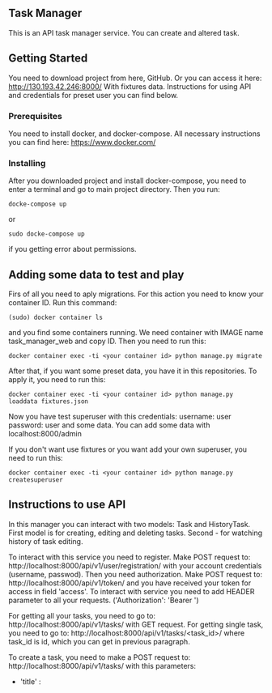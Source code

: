 ## Task Manager

This is an API task manager service. You can create and altered task.

## Getting Started

You need to download project from here, GitHub. 
Or you can access it here: http://130.193.42.246:8000/
With fixtures data. Instructions for using API and credentials for preset user you can find below.

### Prerequisites

You need to install docker, and docker-compose. All necessary instructions you can find here:
https://www.docker.com/

### Installing

After you downloaded project and install docker-compose, you need to enter a terminal and go 
to main project directory. Then you run:
```
docke-compose up
```
or
```
sudo docke-compose up
```
if you getting error about permissions.

## Adding some data to test and play

Firs of all you need to aply migrations. For this action you need to know your container ID.
Run this command:
```
(sudo) docker container ls
```
and you find some containers running. We need container with IMAGE name task_manager_web and copy ID.
Then you need to run this:
```
docker container exec -ti <your container id> python manage.py migrate
```
After that, if you want some preset data, you have it in this repositories. To apply it, you need to run this:
```
docker container exec -ti <your container id> python manage.py loaddata fixtures.json
```
Now you have test superuser with this credentials: 
  username: user 
  password: user
and some data.
You can add some data with localhost:8000/admin

If you don't want use fixtures or you want add your own superuser, you need to run this:
```
docker container exec -ti <your container id> python manage.py createsuperuser
```

## Instructions to use API

In this manager you can interact with two models: Task and HistoryTask. 
First model is for creating, editing and deleting tasks. Second - for watching history of task editing.

To interact with this service you need to register. 
Make POST request to: http://localhost:8000/api/v1/user/registration/ with your account credentials (username, passwod).
Then you need authorization. Make POST request to: http://localhost:8000/api/v1/token/ and you have received your token for access in field 'access'. To interact with service you need to add HEADER parameter to all your requests. ('Authorization': 'Bearer ')

For getting all your tasks, you need to go to: http://localhost:8000/api/v1/tasks/ with GET request.
For getting single task, you need to go to: http://localhost:8000/api/v1/tasks/<task_id>/ where task_id is id, which you can get in previous paragraph.

To create a task, you need to make a POST request to: http://localhost:8000/api/v1/tasks/ with this parameters: 
* 'title' : <title of your task> 
* 'description': <description of your task>
* 'status':<one of this: New, Planned, In work, Done. Default: New> 
* 'finish_date':<optional parameter for planned completion date>
  
To editing a task, you need to make a PATCH request to: http://localhost:8000/api/v1/tasks/<task_id>/ where task_id is id of task wich you wanna edit.
  
To deleting a task, you need to make a DELETE request to: http://localhost:8000/api/v1/tasks/<task_id>/ where task_id is id of task wich you wanna delete.

To access a history of a task, you need to know ID of this task, then you need to make GET request to: http://localhost:8000/api/v1/history/<task_id>/ 

To history you can only make GET request. You can't altered history.

Good luck and have fun with this services.


## Authors

* **Pavel Chuykin** - *Initial work* - (https://github.com/p1chkn)
* job offers: p7chkn@yandex.ru

## Acknowledgments

* Hat tip to anyone who's code was used
* Inspiration
* etc
